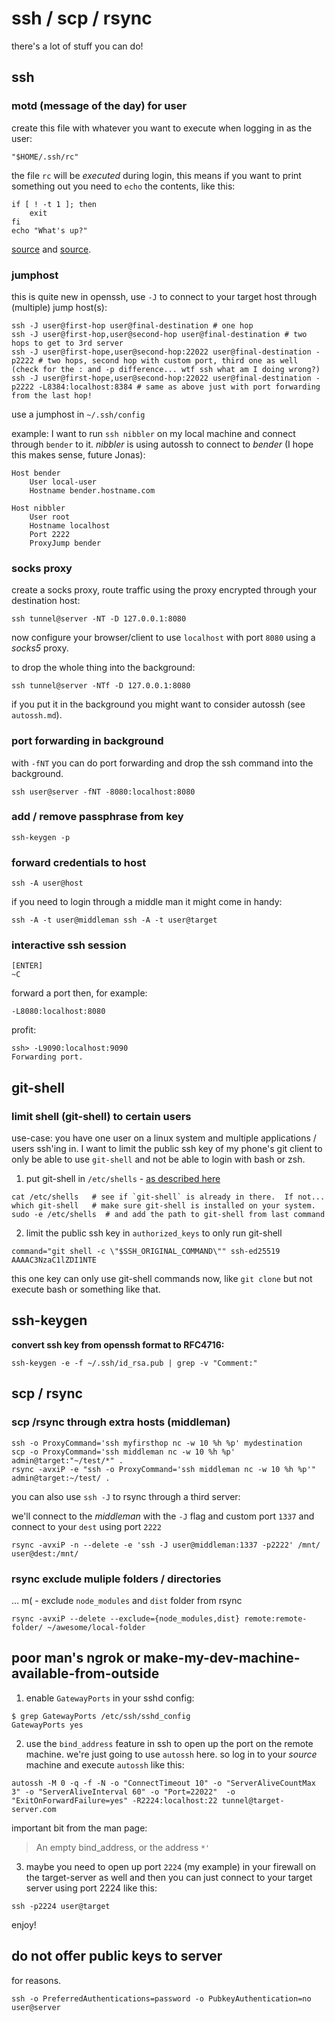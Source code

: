 # ssh / scp / rsync

there's a lot of stuff you can do!

## ssh

### motd (message of the day) for user

create this file with whatever you want to execute when logging in as the user:

```
"$HOME/.ssh/rc"
```

the file `rc` will be *executed* during login, this means if you want to print something out you need to `echo` the contents, like this:

```
if [ ! -t 1 ]; then
    exit
fi
echo "What's up?"
```

[source](https://serverfault.com/a/653405) and [source](https://serverfault.com/a/311463).

### jumphost

this is quite new in openssh, use `-J` to connect to your target host through (multiple) jump host(s):

```
ssh -J user@first-hop user@final-destination # one hop
ssh -J user@first-hop,user@second-hop user@final-destination # two hops to get to 3rd server
ssh -J user@first-hope,user@second-hop:22022 user@final-destination -p2222 # two hops, second hop with custom port, third one as well (check for the : and -p difference... wtf ssh what am I doing wrong?)
ssh -J user@first-hope,user@second-hop:22022 user@final-destination -p2222 -L8384:localhost:8384 # same as above just with port forwarding from the last hop!
```

use a jumphost in `~/.ssh/config`

example: I want to run `ssh nibbler` on my local machine and connect through `bender` to it. *nibbler* is using autossh to connect to *bender* (I hope this makes sense, future Jonas):

```
Host bender
    User local-user
    Hostname bender.hostname.com

Host nibbler
    User root
    Hostname localhost
    Port 2222
    ProxyJump bender
```

### socks proxy

create a socks proxy, route traffic using the proxy encrypted through your destination host:

```
ssh tunnel@server -NT -D 127.0.0.1:8080
```

now configure your browser/client to use `localhost` with port `8080` using a *socks5* proxy.

to drop the whole thing into the background:

```
ssh tunnel@server -NTf -D 127.0.0.1:8080
```

if you put it in the background you might want to consider autossh (see `autossh.md`).

### port forwarding in background

with `-fNT` you can do port forwarding and drop the ssh command into the background.

```
ssh user@server -fNT -8080:localhost:8080
```

### add / remove passphrase from key

```
ssh-keygen -p
```

### forward credentials to host

```
ssh -A user@host
```

if you need to login through a middle man it might come in handy:

```
ssh -A -t user@middleman ssh -A -t user@target
```

### interactive ssh session

```
[ENTER]
~C
```

forward a port then, for example:

```
-L8080:localhost:8080
```

profit:

```
ssh> -L9090:localhost:9090
Forwarding port.
```

## git-shell

### limit shell (git-shell) to certain users

use-case: you have one user on a linux system and multiple applications / users ssh'ing in. I want to limit the public ssh key of my phone's git client to only be able to use `git-shell` and not be able to login with bash or zsh.

1. put git-shell in `/etc/shells` - [as described here](https://git-scm.com/book/en/v2/Git-on-the-Server-Setting-Up-the-Server)

```
cat /etc/shells   # see if `git-shell` is already in there.  If not...
which git-shell   # make sure git-shell is installed on your system.
sudo -e /etc/shells  # and add the path to git-shell from last command
```

2. limit the public ssh key in `authorized_keys` to only run git-shell

```
command="git shell -c \"$SSH_ORIGINAL_COMMAND\"" ssh-ed25519 AAAAC3NzaC1lZDI1NTE
```

this one key can only use git-shell commands now, like `git clone` but not execute bash or something like that.

## ssh-keygen

**convert ssh key from openssh format to RFC4716:**

```
ssh-keygen -e -f ~/.ssh/id_rsa.pub | grep -v "Comment:"
```

## scp / rsync

### scp /rsync through extra hosts (middleman)

```
ssh -o ProxyCommand='ssh myfirsthop nc -w 10 %h %p' mydestination
scp -o ProxyCommand='ssh middleman nc -w 10 %h %p' admin@target:"~/test/*" .
rsync -avxiP -e "ssh -o ProxyCommand='ssh middleman nc -w 10 %h %p'" admin@target:~/test/ .
```

you can also use `ssh -J` to rsync through a third server:

we'll connect to the *middleman* with the `-J` flag and custom port `1337` and connect to your `dest` using port `2222`

```
rsync -avxiP -n --delete -e 'ssh -J user@middleman:1337 -p2222' /mnt/ user@dest:/mnt/
```

### rsync exclude muliple folders / directories

… m( - exclude `node_modules` and `dist` folder from rsync

```shell
rsync -avxiP --delete --exclude={node_modules,dist} remote:remote-folder/ ~/awesome/local-folder
```

## poor man's ngrok or make-my-dev-machine-available-from-outside

1. enable `GatewayPorts` in your sshd config:

```
$ grep GatewayPorts /etc/ssh/sshd_config
GatewayPorts yes
```

2. use the `bind_address` feature in ssh to open up the port on the remote machine. we're just going to use `autossh` here. so log in to your *source* machine and execute `autossh` like this:

```
autossh -M 0 -q -f -N -o "ConnectTimeout 10" -o "ServerAliveCountMax 3" -o "ServerAliveInterval 60" -o "Port=22022"  -o "ExitOnForwardFailure=yes" -R2224:localhost:22 tunnel@target-server.com
```

important bit from the man page:

> An empty bind_address, or the address `*'`

3. maybe you need to open up port `2224` (my example) in your firewall on the target-server as well and then you can just connect to your target server using port 2224 like this:

```
ssh -p2224 user@target
```

enjoy!

## do not offer public keys to server

for reasons.

```shell
ssh -o PreferredAuthentications=password -o PubkeyAuthentication=no user@server
```
